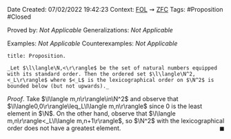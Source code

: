 <br />
<br />

Date Created: 07/02/2022 19:42:23
Context: [$\textrm{FOL}$](obsidian://open?file=First%20Order%20Logic)$\,\,\rightsquigarrow\,\,$[$\textrm{ZFC}$](obsidian://open?file=Zermelo-Fraenkel%20Set%20Theory%20with%20Choice)
Tags: #Proposition #Closed 

Proved by: _Not Applicable_
Generalizations: _Not Applicable_

Examples: _Not Applicable_
Counterexamples: _Not Applicable_

``` ad-Proposition
title: Proposition.

_Let $\l\langle\N,<\r\rangle$ be the set of natural numbers equipped with its standard order. Then the ordered set $\l\langle\N^2,<_L\r\rangle$ where $<_L$ is the lexicographical order on $\N^2$ is bounded below (but not upwards)._

```

_Proof_. Take $\l\langle m,n\r\rangle\in\N^2$ and observe that $\l\langle0,0\r\rangle\leq_L\l\langle m,n\r\rangle$ since $0$ is the least element in $\N$. On the other hand, observe that $\l\langle m,n\r\rangle<_L\l\langle m,n+1\r\rangle$, so $\N^2$ with the lexicographical order does not have a greatest element.<span style="float:right;">$\blacksquare$</span>
